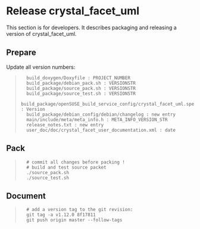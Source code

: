 
Release crystal_facet_uml
=============

This section is for developers.
It describes packaging and releasing a version of crystal_facet_uml.

Prepare
-----------

Update all version numbers:

>       build_doxygen/Doxyfile : PROJECT_NUMBER
>       build_package/debian_pack.sh : VERSIONSTR
>       build_package/source_pack.sh : VERSIONSTR
>       build_package/source_test.sh : VERSIONSTR
>       build_package/openSUSE_build_service_config/crystal_facet_uml.spec : Version
>       build_package/debian_config/debian/changelog : new entry
>       main/include/meta/meta_info.h : META_INFO_VERSION_STR
>       release_notes.txt : new entry
>       user_doc/doc/crystal_facet_user_documentation.xml : date


Pack
-----------

>       # commit all changes before packing !
>       # build and test source packet
>       ./source_pack.sh
>       ./source_test.sh


Document
-----------

>       # add a version tag to the git revision:
>       git tag -a v1.12.0 8f17811
>       git push origin master --follow-tags



